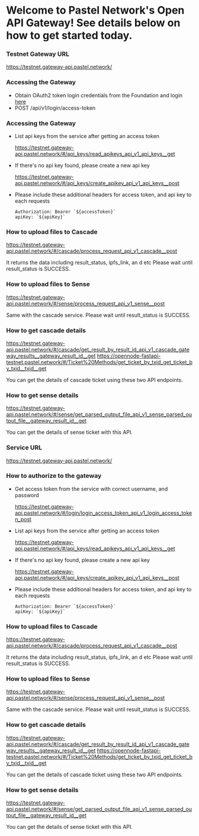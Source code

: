 # Welcome to Pastel Network's Open API Gateway! See details below on how to get started today.

### Testnet Gateway URL

https://testnet.gateway-api.pastel.network/

### Accessing the Gateway

- Obtain OAuth2 token login credentials from the Foundation and login [here](https://testnet.gateway-api.pastel.network/#/login/login_access_token_api_v1_login_access_token_post) 
-   POST /api/v1/login/access-token
  
### Accessing the Gateway
- List api keys from the service after getting an access token

  https://testnet.gateway-api.pastel.network/#/api_keys/read_apikeys_api_v1_api_keys__get

- If there's no api key found, please create a new api key

  https://testnet.gateway-api.pastel.network/#/api_keys/create_apikey_api_v1_api_keys__post

- Please include these additional headers for access token, and api key to each requests

  ```
  Authorization: Bearer `${accessToken}`
  apiKey: `${apiKey}`
  ```

### How to upload files to Cascade

https://testnet.gateway-api.pastel.network/#/cascade/process_request_api_v1_cascade__post

It returns the data including result_status, ipfs_link, an d etc
Please wait until result_status is SUCCESS.

### How to upload files to Sense

https://testnet.gateway-api.pastel.network/#/sense/process_request_api_v1_sense__post

Same with the cascade service. Please wait until result_status is SUCCESS.

### How to get cascade details

https://testnet.gateway-api.pastel.network/#/cascade/get_result_by_result_id_api_v1_cascade_gateway_results__gateway_result_id__get
https://opennode-fastapi-testnet.pastel.network/#/Ticket%20Methods/get_ticket_by_txid_get_ticket_by_txid__txid__get

You can get the details of cascade ticket using these two API endpoints.

### How to get sense details

https://testnet.gateway-api.pastel.network/#/sense/get_parsed_output_file_api_v1_sense_parsed_output_file__gateway_result_id__get

You can get the details of sense ticket with this API.

### Service URL

https://testnet.gateway-api.pastel.network/

### How to authorize to the gateway

- Get access token from the service with correct username, and password

  https://testnet.gateway-api.pastel.network/#/login/login_access_token_api_v1_login_access_token_post

- List api keys from the service after getting an access token

  https://testnet.gateway-api.pastel.network/#/api_keys/read_apikeys_api_v1_api_keys__get

- If there's no api key found, please create a new api key

  https://testnet.gateway-api.pastel.network/#/api_keys/create_apikey_api_v1_api_keys__post

- Please include these additional headers for access token, and api key to each requests

  ```
  Authorization: Bearer `${accessToken}`
  apiKey: `${apiKey}`
  ```

### How to upload files to Cascade

https://testnet.gateway-api.pastel.network/#/cascade/process_request_api_v1_cascade__post

It returns the data including result_status, ipfs_link, an d etc
Please wait until result_status is SUCCESS.

### How to upload files to Sense

https://testnet.gateway-api.pastel.network/#/sense/process_request_api_v1_sense__post

Same with the cascade service. Please wait until result_status is SUCCESS.

### How to get cascade details

https://testnet.gateway-api.pastel.network/#/cascade/get_result_by_result_id_api_v1_cascade_gateway_results__gateway_result_id__get
https://opennode-fastapi-testnet.pastel.network/#/Ticket%20Methods/get_ticket_by_txid_get_ticket_by_txid__txid__get

You can get the details of cascade ticket using these two API endpoints.

### How to get sense details

https://testnet.gateway-api.pastel.network/#/sense/get_parsed_output_file_api_v1_sense_parsed_output_file__gateway_result_id__get

You can get the details of sense ticket with this API.
